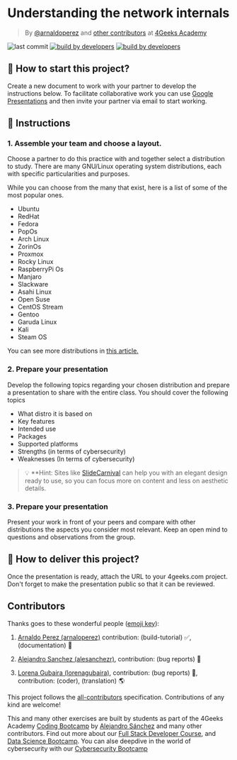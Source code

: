 # Understanding the network internals

<!-- hide -->
> By [@arnaldoperez](https://github.com/arnaldoperez) and [other contributors](https://github.com/4GeeksAcademy/gettintg-to-know-linux-distros/graphs/contributors) at [4Geeks Academy](https://4geeksacademy.co/)

![last commit](https://img.shields.io/github/last-commit/4geeksacademy/gettintg-to-know-linux-distros)
[![build by developers](https://img.shields.io/badge/build_by-Developers-blue)](https://4geeks.com)
[![build by developers](https://img.shields.io/twitter/follow/4geeksacademy?style=social&logo=twitter)](https://twitter.com/4geeksacademy)

<!-- endhide -->

## 🌱 How to start this project?

Create a new document to work with your partner to develop the instructions below. To facilitate collaborative work you can use [Google Presentations](slides.new) and then invite your partner via email to start working.

## 📝 Instructions

### 1. Assemble your team and choose a layout.

Choose a partner to do this practice with and together select a distribution to study. There are many GNU/Linux operating system distributions, each with specific particularities and purposes.

While you can choose from the many that exist, here is a list of some of the most popular ones.

- Ubuntu
- RedHat
- Fedora
- PopOs
- Arch Linux
- ZorinOs
- Proxmox
- Rocky Linux
- RaspberryPi Os
- Manjaro
- Slackware
- Asahi Linux
- Open Suse
- CentOS Stream
- Gentoo
- Garuda Linux
- Kali
- Steam OS

You can see more distributions in [this article.](https://en.wikipedia.org/wiki/List_of_Linux_distributions)

### 2. Prepare your presentation

Develop the following topics regarding your chosen distribution and prepare a presentation to share with the entire class. You should cover the following topics

- What distro it is based on
- Key features
- Intended use
- Packages
- Supported platforms
- Strengths (in terms of cybersecurity)
- Weaknesses (In terms of cybersecurity)

>💡 **Hint: Sites like [SlideCarnival](https://www.slidescarnival.com/es) can help you with an elegant design ready to use, so you can focus more on content and less on aesthetic details.

### 3. Prepare your presentation

Present your work in front of your peers and compare with other distributions the aspects you consider most relevant. Keep an open mind to questions and observations from the group.

## 🚛 How to deliver this project?

Once the presentation is ready, attach the URL to your 4geeks.com project. Don't forget to make the presentation public so that it can be reviewed.

<!-- hide -->
## Contributors

Thanks goes to these wonderful people ([emoji key](https://github.com/kentcdodds/all-contributors#emoji-key)):

1. [Arnaldo Perez (arnaloperez)](https://github.com/arnaloperez) contribution: (build-tutorial) ✅, (documentation) 📖
  
2. [Alejandro Sanchez (alesanchezr)](https://github.com/alesanchezr),  contribution: (bug reports) 🐛

3. [Lorena Gubaira (lorenagubaira)](https://github.com/lorenagubaira), contribution: (bug reports) 🐛, contribution: (coder), (translation) 🌎

This project follows the [all-contributors](https://github.com/kentcdodds/all-contributors) specification. Contributions of any kind are welcome!

This and many other exercises are built by students as part of the 4Geeks Academy [Coding Bootcamp](https://4geeksacademy.com/us/coding-bootcamp) by [Alejandro Sánchez](https://twitter.com/alesanchezr) and many other contributors. Find out more about our [Full Stack Developer Course](https://4geeksacademy.com/us/coding-bootcamps/part-time-full-stack-developer), and  [Data Science Bootcamp](https://4geeksacademy.com/us/coding-bootcamps/datascience-machine-learning). You can alse deepdive in the world of cybersecurity with our [Cybersecurity Bootcamp](https://4geeksacademy.com/us/coding-bootcamps/cybersecurity)
<!-- endhide -->